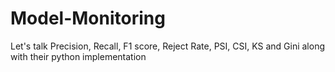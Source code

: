 # Model-Monitoring
Let's talk Precision, Recall, F1 score, Reject Rate, PSI, CSI, KS and Gini along with their python implementation
